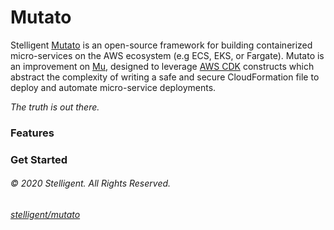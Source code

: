 # Mutato

Stelligent [Mutato](https://github.com/stelligent/mutato) is an open-source framework for building containerized micro-services on the AWS ecosystem (e.g ECS, EKS, or Fargate). Mutato is an improvement on [Mu](https://github.com/stelligent/mu), designed to leverage [AWS CDK](https://docs.aws.amazon.com/cdk/latest/guide/home.html) constructs which abstract the complexity of writing a safe and secure CloudFormation file to deploy and automate micro-service deployments.

_The truth is out there._


### Features


### Get Started


###### © 2020 Stelligent. All Rights Reserved.
######  [stelligent/mutato](https://github.com/stelligent/mutato)
